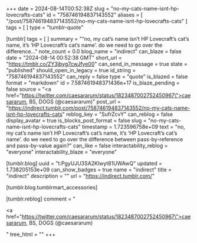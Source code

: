 +++
date = 2024-08-14T00:52:38Z
slug = "no-my-cats-name-isnt-hp-lovecrafts-cats"
id = "758746194837143552"
aliases = [ "/post/758746194837143552/no-my-cats-name-isnt-hp-lovecrafts-cats" ]
tags = [ ]
type = "tumblr-quote"

[tumblr]
tags = [ ]
summary = "“no, my cat’s name isn’t HP Lovecraft’s cat’s name, it’s ‘HP Lovecraft’s cat’s name’. do we need to go over the difference..."
note_count = 0.0
blog_name = "indirect"
can_blaze = false
date = "2024-08-14 00:52:38 GMT"
short_url = "https://tmblr.co/ZY3jbyg7cwJfye00"
can_send_in_message = true
state = "published"
should_open_in_legacy = true
id_string = "758746194837143552"
can_reply = false
type = "quote"
is_blazed = false
format = "markdown"
id = 7.587461948371436e+17
is_blaze_pending = false
source = "<a href=\"https://twitter.com/caesararum/status/1823487002752450967\">caesararum, BS, DOGS (@caesararum)</a>"
post_url = "https://indirect.tumblr.com/post/758746194837143552/no-my-cats-name-isnt-hp-lovecrafts-cats"
reblog_key = "SufrZcvY"
can_reblog = false
display_avatar = true
is_blocks_post_format = false
slug = "no-my-cats-name-isnt-hp-lovecrafts-cats"
timestamp = 1.723596758e+09
text = "no, my cat&rsquo;s name isn&rsquo;t HP Lovecraft&rsquo;s cat&rsquo;s name, it&rsquo;s &lsquo;HP Lovecraft&rsquo;s cat&rsquo;s name&rsquo;. do we need to go over the difference between pass-by-reference and pass-by-value again?"
can_like = false
interactability_reblog = "everyone"
interactability_blaze = "everyone"

[tumblr.blog]
uuid = "t:PgyUJU3SA2Klwyt81UWAwQ"
updated = 1.738205153e+09
can_show_badges = true
name = "indirect"
title = "indirect"
description = ""
url = "https://indirect.tumblr.com/"

[tumblr.blog.tumblrmart_accessories]

[tumblr.reblog]
comment = "<p><a href=\"https://twitter.com/caesararum/status/1823487002752450967\">caesararum, BS, DOGS (@caesararum)</a></p>"
tree_html = ""
+++
